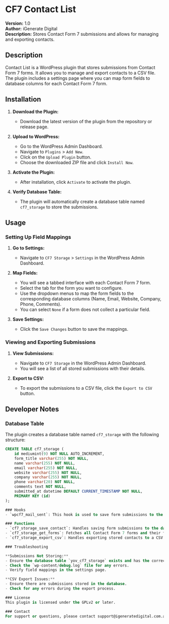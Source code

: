 # CF7 Contact List

**Version:** 1.0  
**Author:** iGenerate Digital  
**Description:** Stores Contact Form 7 submissions and allows for managing and exporting contacts.

## Description

Contact List is a WordPress plugin that stores submissions from Contact Form 7 forms. It allows you to manage and export contacts to a CSV file. The plugin includes a settings page where you can map form fields to database columns for each Contact Form 7 form.

## Installation

1. **Download the Plugin:**
   - Download the latest version of the plugin from the repository or release page.

2. **Upload to WordPress:**
   - Go to the WordPress Admin Dashboard.
   - Navigate to `Plugins` > `Add New`.
   - Click on the `Upload Plugin` button.
   - Choose the downloaded ZIP file and click `Install Now`.

3. **Activate the Plugin:**
   - After installation, click `Activate` to activate the plugin.

4. **Verify Database Table:**
   - The plugin will automatically create a database table named `cf7_storage` to store the submissions.

## Usage

### Setting Up Field Mappings

1. **Go to Settings:**
   - Navigate to `CF7 Storage` > `Settings` in the WordPress Admin Dashboard.

2. **Map Fields:**
   - You will see a tabbed interface with each Contact Form 7 form.
   - Select the tab for the form you want to configure.
   - Use the dropdown menus to map the form fields to the corresponding database columns (Name, Email, Website, Company, Phone, Comments).
   - You can select `None` if a form does not collect a particular field.

3. **Save Settings:**
   - Click the `Save Changes` button to save the mappings.

### Viewing and Exporting Submissions

1. **View Submissions:**
   - Navigate to `CF7 Storage` in the WordPress Admin Dashboard.
   - You will see a list of all stored submissions with their details.

2. **Export to CSV:**
   - To export the submissions to a CSV file, click the `Export to CSV` button.

## Developer Notes

### Database Table

The plugin creates a database table named `cf7_storage` with the following structure:

```sql
CREATE TABLE cf7_storage (
    id mediumint(9) NOT NULL AUTO_INCREMENT,
    form_title varchar(255) NOT NULL,
    name varchar(255) NOT NULL,
    email varchar(255) NOT NULL,
    website varchar(255) NOT NULL,
    company varchar(255) NOT NULL,
    phone varchar(20) NOT NULL,
    comments text NOT NULL,
    submitted_at datetime DEFAULT CURRENT_TIMESTAMP NOT NULL,
    PRIMARY KEY (id)
);

### Hooks
- `wpcf7_mail_sent`: This hook is used to save form submissions to the database.

### Functions
- `cf7_storage_save_contact`: Handles saving form submissions to the database.
- `cf7_storage_get_forms`: Fetches all Contact Form 7 forms and their fields.
- `cf7_storage_export_csv`: Handles exporting stored contacts to a CSV file.

### Troubleshooting

**Submissions Not Storing:**
- Ensure the database table `yov_cf7_storage` exists and has the correct structure.
- Check the `wp-content/debug.log` file for any errors.
- Verify field mappings in the settings page.

**CSV Export Issues:**
- Ensure there are submissions stored in the database.
- Check for any errors during the export process.

### License
This plugin is licensed under the GPLv2 or later.

### Contact
For support or questions, please contact support@igeneratedigital.com.au.
